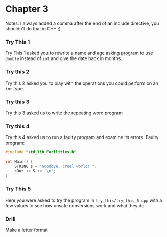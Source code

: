 # Chapter 3
Notes: I always added a comma after the end of an include directive, you shouldn't do that in C++ ;)

### Try This 1
Try This 1 asked you to rewrite a name and age asking program to use `double` instead of `int` and give the date back in months.

### Try this 2
Try this 2 asked you to play with the operations you could perform on an `int` type.

### Try this 3
Try this 3 asked us to write the repeating word program

### Try this 4
Try this 4 asked us to run a faulty program and examine its errors:
Faulty program:
```cpp
#include "std_lib_Facilities.h"

int Main() {
    STRING s = "Goodbye, cruel world! ";
    cOut << S << '\n';
}
```

### Try This 5
Here you were asked to try the program in `try_this/try_this_5.cpp` with a few values to see how unsafe conversions work and what they do.

### Drill
Make a letter format